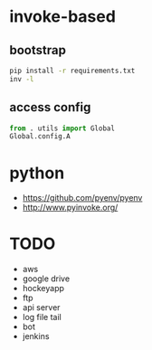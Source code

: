 invoke-based
============

## bootstrap

```sh
pip install -r requirements.txt
inv -l
```

## access config

```python
from . utils import Global
Global.config.A
```

# python
* https://github.com/pyenv/pyenv
* http://www.pyinvoke.org/

# TODO
* aws
* google drive
* hockeyapp
* ftp
* api server
* log file tail
* bot
* jenkins
